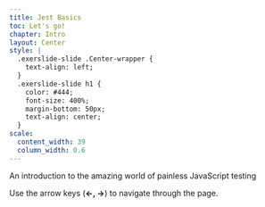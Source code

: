 ```yaml
---
title: Jest Basics
toc: Let's go!
chapter: Intro
layout: Center
style: |
  .exerslide-slide .Center-wrapper {
    text-align: left;
  }
  .exerslide-slide h1 {
    color: #444;
    font-size: 400%;
    margin-bottom: 50px;
    text-align: center;
  }
scale:
  content_width: 39
  column_width: 0.6
---
```

An introduction to the amazing world of painless JavaScript testing

Use the arrow keys (**&larr;, &rarr;**) to navigate through the page.

